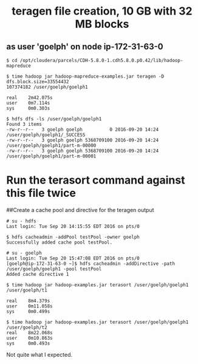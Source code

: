 # <center> teragen file creation, 10 GB with 32 MB blocks

## as user 'goelph' on node ip-172-31-63-0


```
$ cd /opt/cloudera/parcels/CDH-5.8.0-1.cdh5.8.0.p0.42/lib/hadoop-mapreduce

$ time hadoop jar hadoop-mapreduce-examples.jar teragen -D dfs.block.size=33554432
107374182 /user/goelph/goelph1

real    2m42.075s
user    0m7.114s
sys     0m0.303s

$ hdfs dfs -ls /user/goelph/goelph1
Found 3 items
-rw-r--r--   3 goelph goelph          0 2016-09-20 14:24 /user/goelph/goelph1/_SUCCESS
-rw-r--r--   3 goelph goelph 5368709100 2016-09-20 14:24 /user/goelph/goelph1/part-m-00000
-rw-r--r--   3 goelph goelph 5368709100 2016-09-20 14:24 /user/goelph/goelph1/part-m-00001
```

# Run the terasort command against this file twice 

##Create a cache pool and directive for the teragen output

```
# su - hdfs
Last login: Tue Sep 20 14:15:55 EDT 2016 on pts/0

$ hdfs cacheadmin -addPool testPool -owner goelph
Successfully added cache pool testPool.

# su - goelph
Last login: Tue Sep 20 15:47:08 EDT 2016 on pts/0
[goelph@ip-172-31-63-0 ~]$ hdfs cacheadmin -addDirective -path /user/goelph/goelph1 -pool testPool
Added cache directive 1

$ time hadoop jar hadoop-examples.jar terasort /user/goelph/goelph1 /user/goelph/t1

real    8m4.379s
user    0m11.058s
sys     0m0.499s

$ time hadoop jar hadoop-examples.jar terasort /user/goelph/goelph1 /user/goelph/t2
real    8m22.068s
user    0m10.863s
sys     0m0.493s
```

Not quite what I expected.
